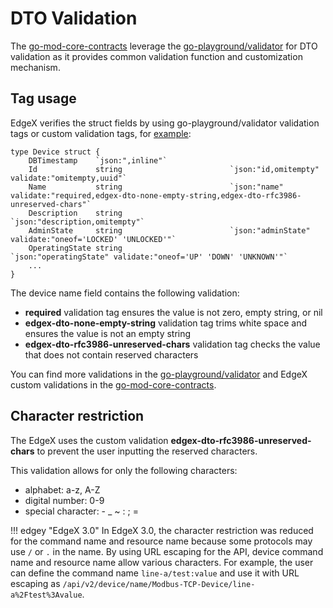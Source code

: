 # DTO Validation

The [go-mod-core-contracts](https://github.com/edgexfoundry/go-mod-core-contracts/) leverage the  [go-playground/validator](https://github.com/go-playground/validator/) for DTO validation as it provides common validation function and customization mechanism.

## Tag usage
EdgeX verifies the struct fields by using go-playground/validator validation tags or custom validation tags, for [example](https://github.com/edgexfoundry/go-mod-core-contracts/blob/main/dtos/device.go):
```
type Device struct {
	DBTimestamp    `json:",inline"`
	Id             string                        `json:"id,omitempty" validate:"omitempty,uuid"`
	Name           string                        `json:"name" validate:"required,edgex-dto-none-empty-string,edgex-dto-rfc3986-unreserved-chars"`
	Description    string                        `json:"description,omitempty"`
	AdminState     string                        `json:"adminState" validate:"oneof='LOCKED' 'UNLOCKED'"`
	OperatingState string                        `json:"operatingState" validate:"oneof='UP' 'DOWN' 'UNKNOWN'"`
	...
}
```
The device name field contains the following validation:

- **required** validation tag ensures the value is not zero, empty string, or nil
- **edgex-dto-none-empty-string** validation tag trims white space and ensures the value is not an empty string
- **edgex-dto-rfc3986-unreserved-chars** validation tag checks the value that does not contain reserved characters

You can find more validations in the [go-playground/validator](https://pkg.go.dev/github.com/go-playground/validator/v10) and EdgeX custom validations in the [go-mod-core-contracts](https://github.com/edgexfoundry/go-mod-core-contracts/blob/main/common/validator.go).

## Character restriction
The EdgeX uses the custom validation **edgex-dto-rfc3986-unreserved-chars** to prevent the user inputting the reserved characters.

This validation allows for only the following characters:

- alphabet: a-z, A-Z
- digital number: 0-9
- special character: - _ ~ : ; =

!!! edgey "EdgeX 3.0"
    In EdgeX 3.0, the character restriction was reduced for the command name and resource name because some protocols may use `/` or `.` in the name. By using URL escaping for the API, device command name and resource name allow various characters. For example, the user can define the command name `line-a/test:value` and use it with URL escaping as `/api/v2/device/name/Modbus-TCP-Device/line-a%2Ftest%3Avalue`.
